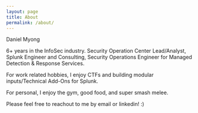 ```yaml
---
layout: page
title: About
permalink: /about/
---
```


Daniel Myong

6+ years in the InfoSec industry. Security Operation Center Lead/Analyst, Splunk Engineer and Consulting, Security Operations Engineer for Managed Detection & Response Services. 

For work related hobbies, I enjoy CTFs and building modular inputs/Technical Add-Ons for Splunk.

For personal, I enjoy the gym, good food, and super smash melee.

Please feel free to reachout to me by email or linkedin! :)

